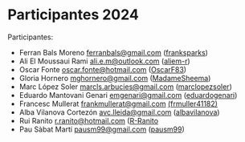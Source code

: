 # Participantes 2024

Participantes:
- Ferran Bals Moreno <ferranbals@gmail.com> ([franksparks](https://github.com/franksparks))
- Ali El Moussaui Rami <ali.e.m@outlook.com> ([aliem-r](https://github.com/aliem-r/))
- Oscar Fonte <oscar.fonte@hotmail.com> ([OscarF83](https://github.com/OscarF83))
- Gloria Hornero <mghornero@gmail.com> ([MadameSheema](https://github.com/MadameSheema))
- Marc López Soler <marcls.arbucies@gmail.com> ([marclopezsoler](https://github.com/marclopezsoler/))
- Eduardo Mantovani Genari <emgenari@gmail.com> ([eduardogenari](https://github.com/eduardogenari))
- Francesc Mullerat frankmullerat@gmail.com [(frmuller41182)](https://github.com/frmuller41182)
- Alba Vilanova Cortezón <avc.lleida@gmail.com> ([albavilanova](https://github.com/albavilanova))
-  Rui Ranito <r.ranito@hotmail.com> ([R-Ranito](https://github.com/R-Ranito/)
- Pau Sàbat Martí <pausm99@gmail.com> ([pausm99](https://github.com/pausm99))
